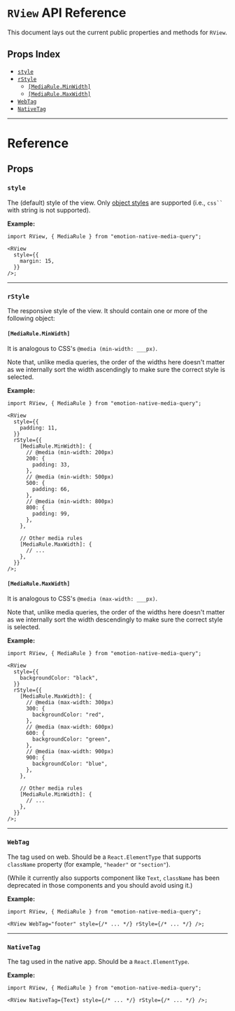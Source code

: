 # `RView` API Reference

This document lays out the current public properties and methods for `RView`.

## Props Index

- [`style`](#style)
- [`rStyle`](#rstyle)
  - [`[MediaRule.MinWidth]`](#mediaruleminwidth)
  - [`[MediaRule.MaxWidth]`](#mediarulemaxwidth)
- [`WebTag`](#webtag)
- [`NativeTag`](#nativetag)

---

# Reference

## Props

### `style`

The (default) style of the view. Only [object styles](https://emotion.sh/docs/object-styles) are supported (i.e., ` css`` ` with string is not supported).

**Example:**

```tsx
import RView, { MediaRule } from "emotion-native-media-query";

<RView
  style={{
    margin: 15,
  }}
/>;
```

---

### `rStyle`

The responsive style of the view. It should contain one or more of the following object:

#### `[MediaRule.MinWidth]`

It is analogous to CSS's `@media (min-width: ___px)`.

Note that, unlike media queries, the order of the widths here doesn't matter as we internally sort the width ascendingly to make sure the correct style is selected.

**Example:**

```tsx
import RView, { MediaRule } from "emotion-native-media-query";

<RView
  style={{
    padding: 11,
  }}
  rStyle={{
    [MediaRule.MinWidth]: {
      // @media (min-width: 200px)
      200: {
        padding: 33,
      },
      // @media (min-width: 500px)
      500: {
        padding: 66,
      },
      // @media (min-width: 800px)
      800: {
        padding: 99,
      },
    },

    // Other media rules
    [MediaRule.MaxWidth]: {
      // ...
    },
  }}
/>;
```

#### `[MediaRule.MaxWidth]`

It is analogous to CSS's `@media (max-width: ___px)`.

Note that, unlike media queries, the order of the widths here doesn't matter as we internally sort the width descendingly to make sure the correct style is selected.

**Example:**

```tsx
import RView, { MediaRule } from "emotion-native-media-query";

<RView
  style={{
    backgroundColor: "black",
  }}
  rStyle={{
    [MediaRule.MaxWidth]: {
      // @media (max-width: 300px)
      300: {
        backgroundColor: "red",
      },
      // @media (max-width: 600px)
      600: {
        backgroundColor: "green",
      },
      // @media (max-width: 900px)
      900: {
        backgroundColor: "blue",
      },
    },

    // Other media rules
    [MediaRule.MinWidth]: {
      // ...
    },
  }}
/>;
```

---

### `WebTag`

The tag used on web. Should be a `React.ElementType` that supports `className` property (for example, `"header"` or `"section"`).

(While it currently also supports component like `Text`, `className` has been deprecated in those components and you should avoid using it.)

**Example:**

```tsx
import RView, { MediaRule } from "emotion-native-media-query";

<RView WebTag="footer" style={/* ... */} rStyle={/* ... */} />;
```

---

### `NativeTag`

The tag used in the native app. Should be a `React.ElementType`.

**Example:**

```tsx
import RView, { MediaRule } from "emotion-native-media-query";

<RView NativeTag={Text} style={/* ... */} rStyle={/* ... */} />;
```
